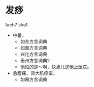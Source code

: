 # 发痧
faeh7 sha1
+ 中暑。
  * 如东方言词典
  * 如皋方言词典
  * 兴化方言词典
  * 泰州方言词典2
  - 他怕的是～啊，快点儿送他上医院。
+ 急腹痛，背大肌痉挛。
  * 如皋方言词典
